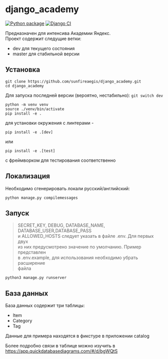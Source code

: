 # django_academy
[![Python package](https://github.com/fedya-eremin/django_academy/actions/workflows/python-package.yml/badge.svg)](https://github.com/fedya-eremin/django_academy/actions/workflows/python-package.yml)
[![Django CI](https://github.com/fedya-eremin/django_academy/actions/workflows/django.yml/badge.svg)](https://github.com/fedya-eremin/django_academy/actions/workflows/django.yml)

Предназначен для интенсива Академии Яндекс.\
Проект содержит следущие ветки:
- dev для текущего состояния
- master для стабильной версии
## Установка
```
git clone https://github.com/sunfireaegis/django_academy.git
cd django_academy
```
Для запуска последней версии (вероятно, нестабильно):
```git switch dev```
```
python -m venv venv
source ./venv/bin/activate
pip install -e .
```

для установки окружения с линтерами - 
```
pip install -e .[dev]
```
или 
```
pip install -e .[test]
``` 
с фреймворком для тестирования соответственно

## Локализация
Необходимо сгенерировать локали русский/английский:
```
python manage.py compilemessages
```

## Запуск
> SECRET_KEY, DEBUG, DATABASE_NAME, DATABASE_USER,DATABASE_PASS \
и ALLOWED_HOSTS следует указать в файле .env. Для первых двух \
из них предусмотрено значение по умолчанию. Пример представлен \
в .env.example, для использования необходимо убрать расширение \
файла
```
python3 manage.py runserver
``` 

## База данных
База данных содержит три таблицы:
- Item
- Category
- Tag

Данные для примера находятся в фикстуре в приложении catalog

Более подробно связи в таблице можно изучить в https://app.quickdatabasediagrams.com/#/d/bgWQtS
